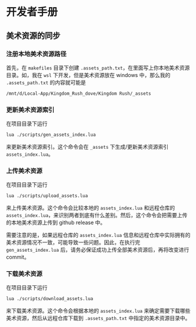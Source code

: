 # 开发者手册

## 美术资源的同步

### 注册本地美术资源路径

首先，在 `makefiles` 目录下创建 `.assets_path.txt`，在里面写上你本地美术资源目录。如，我在 `wsl` 下开发，但是美术资源放在 windows 中，那么我的 `.assets_path.txt` 的内容就可能是

```txt
/mnt/d/Local-App/Kingdom_Rush_dove/Kingdom Rush/_assets
```

### 更新美术资源索引

在项目目录下运行

```sh
lua ./scripts/gen_assets_index.lua
```

来更新美术资源索引。这个命令会在 `_assets` 下生成/更新美术资源索引 `assets_index.lua`。

### 上传美术资源

在项目目录下运行

```sh
lua ./scripts/upload_assets.lua
```

来上传美术资源。这个命令会比较本地的 `assets_index.lua` 和远程仓库的 `assets_index.lua`，来识别两者到底有什么差别。然后，这个命令会把需要上传的本地美术资源上传到 github release 中。

需要注意的是，如果远程仓库的 `assets_index.lua` 信息和远程仓库中实际拥有的美术资源情况不一致，可能导致一些问题。因此，在执行完 `gen_assets_index.lua` 后，请务必保证成功上传全部美术资源后，再将改变进行 commit。

### 下载美术资源

在项目目录下运行

```sh
lua ./scripts/download_assets.lua
```

来下载美术资源。这个命令会根据本地的 `assets_index.lua` 来确定需要下载哪些美术资源，然后从远程仓库下载到 `.assets_path.txt` 中指定的美术资源目录中。